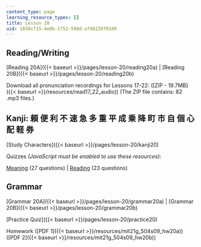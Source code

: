 ```yaml
---
content_type: page
learning_resource_types: []
title: Lesson 20
uid: 1658c715-de8b-1752-598d-a7d8228f0109
---
```


Reading/Writing
---------------

[Reading 20A]({{< baseurl >}}/pages/lesson-20/reading20a) | [Reading 20B]({{< baseurl >}}/pages/lesson-20/reading20b)

Download all pronunciation recordings for Lessons 17-22: ([ZIP - 19.7MB]({{< baseurl >}}/resources/read17_22_audio)) (The ZIP file contains: 82 .mp3 files.)

Kanji: 頼 便 利 不 速 急 多 重 平 成 乗 降 町 市 自 個 心 配 軽 券
----------------------------------------------

[Study Characters]({{< baseurl >}}/pages/lesson-20/kanji20)

Quizzes _(JavaScript must be enabled to use these resources)_:

[Meaning](/ans7870/21f/21f.504/s09/lesson20/kanji20-mean/kq20meanq1.html) (27 questions) | [Reading](/ans7870/21f/21f.504/s09/lesson20/kanji20-read/kq20readq1.html) (23 questions)

Grammar
-------

[Grammar 20A]({{< baseurl >}}/pages/lesson-20/grammar20a) | [Grammar 20B]({{< baseurl >}}/pages/lesson-20/grammar20b)

[Practice Quiz]({{< baseurl >}}/pages/lesson-20/practice20)

Homework ([PDF 1]({{< baseurl >}}/resources/mit21g_504s09_hw20a)) ([PDF 2]({{< baseurl >}}/resources/mit21g_504s09_hw20b))